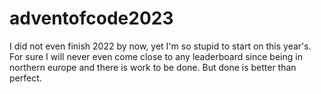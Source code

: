 # adventofcode2023
I did not even finish 2022 by now, yet I'm so stupid to start on this year's.
For sure I will never even come close to any leaderboard since being in northern europe and there is work to be done.
But done is better than perfect.
